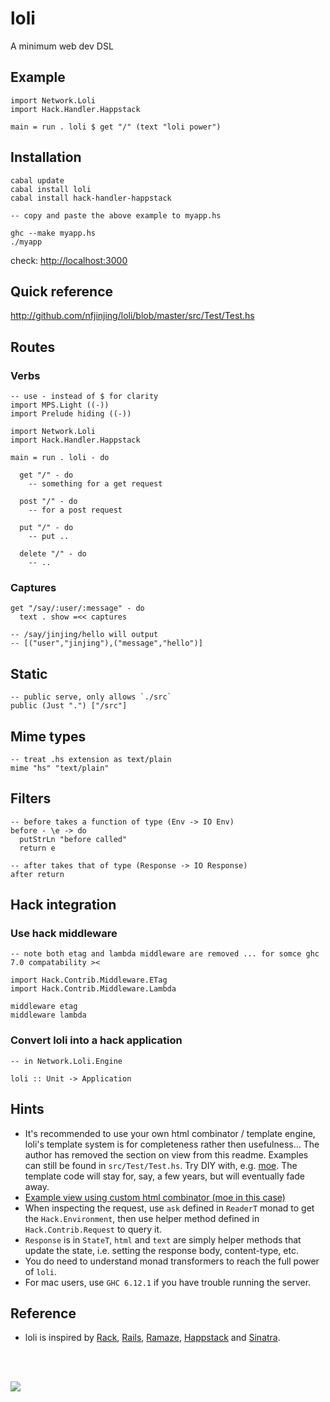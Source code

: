 # loli

A minimum web dev DSL

## Example

    import Network.Loli
    import Hack.Handler.Happstack
    
    main = run . loli $ get "/" (text "loli power")


## Installation

    cabal update
    cabal install loli
    cabal install hack-handler-happstack
    
    -- copy and paste the above example to myapp.hs
    
    ghc --make myapp.hs
    ./myapp

check: <http://localhost:3000>

## Quick reference

<http://github.com/nfjinjing/loli/blob/master/src/Test/Test.hs>


## Routes

### Verbs

    -- use - instead of $ for clarity
    import MPS.Light ((-))
    import Prelude hiding ((-))
    
    import Network.Loli
    import Hack.Handler.Happstack
    
    main = run . loli - do

      get "/" - do
        -- something for a get request

      post "/" - do
        -- for a post request
    
      put "/" - do
        -- put ..
    
      delete "/" - do
        -- ..

### Captures

    get "/say/:user/:message" - do
      text . show =<< captures

    -- /say/jinjing/hello will output
    -- [("user","jinjing"),("message","hello")]


## Static

    -- public serve, only allows `./src`
    public (Just ".") ["/src"]

## Mime types

    -- treat .hs extension as text/plain
    mime "hs" "text/plain"

## Filters

    -- before takes a function of type (Env -> IO Env)
    before - \e -> do
      putStrLn "before called"
      return e
    
    -- after takes that of type (Response -> IO Response)
    after return

## Hack integration

### Use hack middleware

    -- note both etag and lambda middleware are removed ... for somce ghc 7.0 compatability ><
    
    import Hack.Contrib.Middleware.ETag
    import Hack.Contrib.Middleware.Lambda
    
    middleware etag
    middleware lambda

### Convert loli into a hack application

    -- in Network.Loli.Engine
    
    loli :: Unit -> Application


## Hints

* It's recommended to use your own html combinator / template engine, loli's template system is for completeness rather then usefulness... The author has removed the section on view from this readme. Examples can still be found in `src/Test/Test.hs`. Try DIY with, e.g. [moe](http://github.com/nfjinjing/moe). The template code will stay for, say, a few years, but will eventually fade away.
* [Example view using custom html combinator (moe in this case)](http://github.com/nfjinjing/loli/blob/master/src/Test/Moe.hs)
* When inspecting the request, use `ask` defined in `ReaderT` monad to get the `Hack.Environment`, then use helper method defined in `Hack.Contrib.Request` to query it.
* `Response` is in `StateT`, `html` and `text` are simply helper methods that update the state, i.e. setting the response body, content-type, etc.
* You do need to understand monad transformers to reach the full power of `loli`.
* For mac users, use `GHC 6.12.1` if you have trouble running the server.
    
## Reference

* loli is inspired by [Rack](http://rack.rubyforge.org), [Rails](http://rubyonrails.org), [Ramaze](http://ramaze.net), [Happstack](http://happstack.com/) and [Sinatra](http://www.sinatrarb.com/).


<br/>
<br/>


<a href="http://en.wikipedia.org/wiki/Shinryaku!_Ika_Musume"><img src="http://github.com/nfjinjing/loli/raw/master/Ita.jpg"/></a>